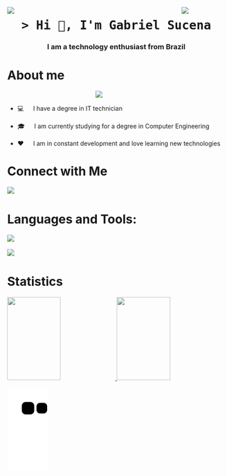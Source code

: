 <img align="left" src="https://user-images.githubusercontent.com/65187002/144930161-2f783401-8d27-4fdf-a2f7-cc0ba32f1f1f.gif" width="20%" style="display:inline;"><img align="right" src="https://user-images.githubusercontent.com/65187002/144930161-2f783401-8d27-4fdf-a2f7-cc0ba32f1f1f.gif" width="20%" style="display:inline;">

<h1 align="center">
  <samp>&gt; Hi 👋, I'm Gabriel Sucena</samp>
</h1>
<h3 align="center">I am a technology enthusiast from Brazil</h3>

# About me
<img align="right" width="300" src="https://media0.giphy.com/media/v1.Y2lkPTc5MGI3NjExeDFqbzBlZTZsbTYyZHd2Mjg3Zmt2cm53NTltdjBuNmI3MjBlM3NkMCZlcD12MV9pbnRlcm5hbF9naWZfYnlfaWQmY3Q9Zw/qgQUggAC3Pfv687qPC/giphy.gif"/>
<br>

 - 💻 &emsp; I have a degree in IT technician <br/><br/>
 - 🎓 &emsp; I am currently studying for a degree in Computer Engineering <br/><br/>
 - ❤️ &emsp; I am in constant development and love learning new technologies

# Connect with Me
<p align="left">
  <a href="https://www.linkedin.com/in/gabriel-sucena-99822b219/">
    <img src="https://skillicons.dev/icons?i=linkedin"/>
  </a>
</p>

# Languages and Tools:
<p align="left">
  <a href="https://skillicons.dev">
    <img src="https://skillicons.dev/icons?i=java,python,cpp,html,css,mysql,firebase" />
  </a>
</p>

<p align="left">
  <a href="https://skillicons.dev">
    <img src="https://skillicons.dev/icons?i=figma,idea,vscode,eclipse,github" />
  </a>
</p>

# Statistics
<p>
  <a href="https://github.com/GabrielSucena">
    <img src="https://denvercoder1-github-readme-stats.vercel.app/api?username=GabrielSucena&show_icons=true&count_private=true&theme=react&border_color=7F3FBF&bg_color=0D1117&title_color=F85D7F&icon_color=F8D866" height="192px" width="49.5%"/>
  </a>
  
  <a href="https://github.com/GabrielSucena">
    <img src="https://denvercoder1-github-readme-stats.vercel.app/api/top-langs/?username=GabrielSucena&langs_count=8&layout=compact&theme=react&border_color=7F3FBF&bg_color=0D1117&title_color=F85D7F&icon_color=F8D866" height="192px" width="49.5%"/>
  </a>
</p>


![Snake animation](https://github.com/GabrielSucena/GabrielSucena/blob/output/github-contribution-grid-snake.svg)


